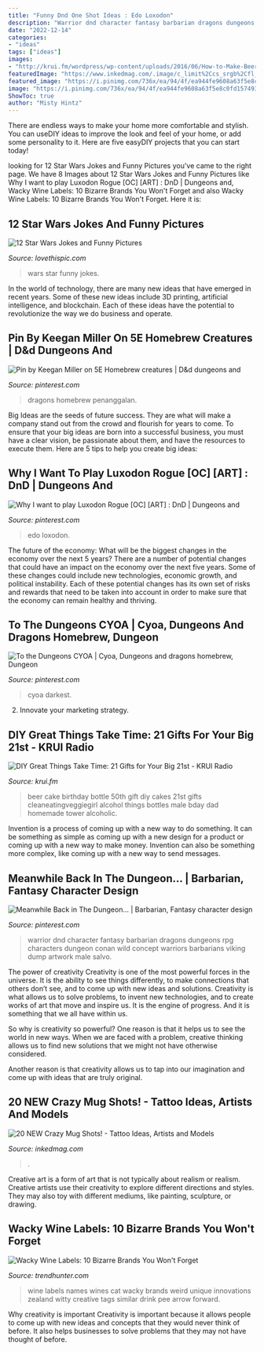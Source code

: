 ```yaml
---
title: "Funny Dnd One Shot Ideas : Edo Loxodon"
description: "Warrior dnd character fantasy barbarian dragons dungeons rpg characters dungeon conan wild concept warriors barbarians viking dump artwork male salvo"
date: "2022-12-14"
categories:
- "ideas"
tags: ["ideas"]
images:
- "http://krui.fm/wordpress/wp-content/uploads/2016/06/How-to-Make-Beer-Bottle-Cake-14-681x1024.jpg"
featuredImage: "https://www.inkedmag.com/.image/c_limit%2Ccs_srgb%2Cfl_progressive%2Cq_auto:good%2Cw_700/MTYwODY0NjcwNjY2NzI5NDQ3/42e50399e04b2cc7c6fd483ba9fddc0b.jpg"
featured_image: "https://i.pinimg.com/736x/ea/94/4f/ea944fe9608a63f5e8c0fd1574939ce2.jpg"
image: "https://i.pinimg.com/736x/ea/94/4f/ea944fe9608a63f5e8c0fd1574939ce2.jpg"
ShowToc: true
author: "Misty Hintz"
---
```



There are endless ways to make your home more comfortable and stylish. You can useDIY ideas to improve the look and feel of your home, or add some personality to it. Here are five easyDIY projects that you can start today!

	

		
looking for 12 Star Wars Jokes and Funny Pictures you've came to the right page. We have 8 Images about 12 Star Wars Jokes and Funny Pictures like Why I want to play Luxodon Rogue [OC] [ART] : DnD | Dungeons and, Wacky Wine Labels: 10 Bizarre Brands You Won&#039;t Forget and also Wacky Wine Labels: 10 Bizarre Brands You Won&#039;t Forget. Here it is:
		
    
## 12 Star Wars Jokes And Funny Pictures

<img loading=lazy src="http://www.lovethispic.com/uploaded_images/blogs/12-Star-Wars-Jokes-And-Funny-Pictures-4955-1.png" onerror="this.onerror=null;this.src='https://tse4.mm.bing.net/th?id=OIP.bVf6GS8nXGh9yjZGVmOdyQHaHa&amp;pid=15.1';" alt="12 Star Wars Jokes and Funny Pictures">

_Source: lovethispic.com_

>wars star funny jokes. 

	

In the world of technology, there are many new ideas that have emerged in recent years. Some of these new ideas include 3D printing, artificial intelligence, and blockchain. Each of these ideas have the potential to revolutionize the way we do business and operate.

    
## Pin By Keegan Miller On 5E Homebrew Creatures | D&amp;d Dungeons And

<img loading=lazy src="https://i.pinimg.com/736x/1c/f4/ef/1cf4eff64a06aaf027427d1b82aeb5a9--momento-mori-monsters.jpg" onerror="this.onerror=null;this.src='https://tse2.mm.bing.net/th?id=OIP.ROy7TU2SsJV5L5ICpIY-lgHaNJ&amp;pid=15.1';" alt="Pin by Keegan Miller on 5E Homebrew creatures | D&amp;d dungeons and">

_Source: pinterest.com_

>dragons homebrew penanggalan. 

	

Big Ideas are the seeds of future success. They are what will make a company stand out from the crowd and flourish for years to come. To ensure that your big ideas are born into a successful business, you must have a clear vision, be passionate about them, and have the resources to execute them. Here are 5 tips to help you create big ideas: 

    
## Why I Want To Play Luxodon Rogue [OC] [ART] : DnD | Dungeons And

<img loading=lazy src="https://i.pinimg.com/736x/38/34/17/3834172485509acb00963df831c958bb.jpg" onerror="this.onerror=null;this.src='https://tse1.mm.bing.net/th?id=OIP.dXVSiPz9sGR3gI8wu6TjNwHaKe&amp;pid=15.1';" alt="Why I want to play Luxodon Rogue [OC] [ART] : DnD | Dungeons and">

_Source: pinterest.com_

>edo loxodon. 

	

The future of the economy: What will be the biggest changes in the economy over the next 5 years?
There are a number of potential changes that could have an impact on the economy over the next five years. Some of these changes could include new technologies, economic growth, and political instability. Each of these potential changes has its own set of risks and rewards that need to be taken into account in order to make sure that the economy can remain healthy and thriving.

    
## To The Dungeons CYOA | Cyoa, Dungeons And Dragons Homebrew, Dungeon

<img loading=lazy src="https://i.pinimg.com/736x/30/06/ba/3006baae9d14e2c5b55fd253aeb4eacc.jpg" onerror="this.onerror=null;this.src='https://tse3.mm.bing.net/th?id=OIP._AWpItALoGkbib6XhqsS5gHaHa&amp;pid=15.1';" alt="To the Dungeons CYOA | Cyoa, Dungeons and dragons homebrew, Dungeon">

_Source: pinterest.com_

>cyoa darkest. 

	

2. Innovate your marketing strategy.

    
## DIY Great Things Take Time: 21 Gifts For Your Big 21st - KRUI Radio

<img loading=lazy src="http://krui.fm/wordpress/wp-content/uploads/2016/06/How-to-Make-Beer-Bottle-Cake-14-681x1024.jpg" onerror="this.onerror=null;this.src='https://tse1.mm.bing.net/th?id=OIP.exr9QbfajEFB8IMXzs0xZAHaLI&amp;pid=15.1';" alt="DIY Great Things Take Time: 21 Gifts for Your Big 21st - KRUI Radio">

_Source: krui.fm_

>beer cake birthday bottle 50th gift diy cakes 21st gifts cleaneatingveggiegirl alcohol things bottles male bday dad homemade tower alcoholic. 

	

Invention is a process of coming up with a new way to do something. It can be something as simple as coming up with a new design for a product or coming up with a new way to make money. Invention can also be something more complex, like coming up with a new way to send messages.

    
## Meanwhile Back In The Dungeon... | Barbarian, Fantasy Character Design

<img loading=lazy src="https://i.pinimg.com/736x/ea/94/4f/ea944fe9608a63f5e8c0fd1574939ce2.jpg" onerror="this.onerror=null;this.src='https://tse3.mm.bing.net/th?id=OIP.ph0KuHxxpzbqrNaZhMKtcgHaLE&amp;pid=15.1';" alt="Meanwhile Back in The Dungeon... | Barbarian, Fantasy character design">

_Source: pinterest.com_

>warrior dnd character fantasy barbarian dragons dungeons rpg characters dungeon conan wild concept warriors barbarians viking dump artwork male salvo. 

	

The power of creativity
Creativity is one of the most powerful forces in the universe. It is the ability to see things differently, to make connections that others don’t see, and to come up with new ideas and solutions.
Creativity is what allows us to solve problems, to invent new technologies, and to create works of art that move and inspire us. It is the engine of progress. And it is something that we all have within us.

So why is creativity so powerful? One reason is that it helps us to see the world in new ways. When we are faced with a problem, creative thinking allows us to find new solutions that we might not have otherwise considered.

Another reason is that creativity allows us to tap into our imagination and come up with ideas that are truly original.

    
## 20 NEW Crazy Mug Shots! - Tattoo Ideas, Artists And Models

<img loading=lazy src="https://www.inkedmag.com/.image/c_limit%2Ccs_srgb%2Cfl_progressive%2Cq_auto:good%2Cw_700/MTYwODY0NjcwNjY2NzI5NDQ3/42e50399e04b2cc7c6fd483ba9fddc0b.jpg" onerror="this.onerror=null;this.src='https://tse4.mm.bing.net/th?id=OIP.3mqyhoFJc-lhTXRgPRn-9QHaLF&amp;pid=15.1';" alt="20 NEW Crazy Mug Shots! - Tattoo Ideas, Artists and Models">

_Source: inkedmag.com_

>. 

	

Creative art is a form of art that is not typically about realism or realism. Creative artists use their creativity to explore different directions and styles. They may also toy with different mediums, like painting, sculpture, or drawing.

    
## Wacky Wine Labels: 10 Bizarre Brands You Won&#039;t Forget

<img loading=lazy src="http://cdn.trendhunterstatic.com/thumbs/10-wines-with-weird-names.jpeg" onerror="this.onerror=null;this.src='https://tse4.mm.bing.net/th?id=OIP.vbWoaXkfoqjMGuQWNb8fUwHaJ4&amp;pid=15.1';" alt="Wacky Wine Labels: 10 Bizarre Brands You Won&#039;t Forget">

_Source: trendhunter.com_

>wine labels names wines cat wacky brands weird unique innovations zealand witty creative tags similar drink pee arrow forward. 

	

Why creativity is important
Creativity is important because it allows people to come up with new ideas and concepts that they would never think of before. It also helps businesses to solve problems that they may not have thought of before.

